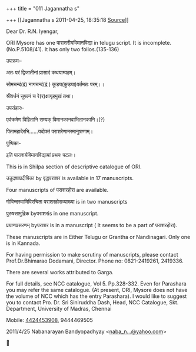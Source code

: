 +++
title = "011 Jagannatha s"

+++
[[Jagannatha s	2011-04-25, 18:35:18 [Source](https://groups.google.com/g/bvparishat/c/xmgmQK4dQ_k)]]



Dear Dr. R.N. Iyengar,

ORI Mysore has one पाराशरीयविमानविद्या in telugu script. It is
incomplete.(No.P.5108/41). It has only two folios.(135-136)

उपक्रमः-

अतः परं द्विजातीनां प्रासादं कथयाम्यहम्।

  

सोमचन्दं(द्रं) नागचन्दं(द्रं ) कूड्य(कुड्या)वर्तमतः परम्।।

  

श्रीवर्धनं सुपत्नं च रे(र)क्षागृहमुखं तथा।

उपसंहारः-

एवंक्रमेण विहितानि सम्यक् विमानकानवाभितानकानि।(?)

पितामहादेरभि......यदोक्तं पराशरेणामरमानुषाणाम्।

  

पुष्पिका-

इति पाराशर्यविमानविद्यायां प्रथमः पटलः।

This is in Shilpa section of descriptive catalogue of ORI.

उडुदशाप्रदीपिका by वृद्धपराशर is available in 17 manuscripts.

Four manuscripts of पराशरहोरा are available.

गोविन्दस्वामिविरचिता पराशरहोराव्याख्या is in two manuscripts

पुरुषसामुद्रिक byपराशरis in one manuscript.

प्रयाणप्रसरणम् byपराशर is in a manuscript ( It seems to be a part of
पराशरहोरा).

These manuscripts are in Either Telugu or Grantha or Nandinagari. Only one is in Kannada.

For having permission to make scrutiny of manuscripts, please contact Prof.Dr.Bhimarao Dodamani, Director. Phone no: 0821-2419261, 2419336.

There are several works attributed to Garga.

For full details, see NCC catalogue, Vol 5. Pp.328-332. Even for Parashara you may refer the same catalogue. (At present, ORI, Mysore does not have the volume of NCC which has the entry Parashara). I would like to suggest you to contact Pro. Dr. Sri Siniruddha Dash, Head, NCC
Catalogue, Skt. Department, University of Madras, Chennai

Mobile: [4424453908](tel:(442)%20445-3908), 9444469505

  

  
  

2011/4/25 Nabanarayan Bandyopadhyay \<[naba_n...@yahoo.com]()\>



